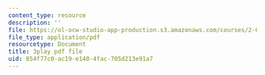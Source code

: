 ```yaml
---
content_type: resource
description: ''
file: https://ol-ocw-studio-app-production.s3.amazonaws.com/courses/2-003sc-engineering-dynamics-fall-2011/854f77c0ac19e1404fac705d213e91a7_f1pxiNDTyHc.pdf
file_type: application/pdf
resourcetype: Document
title: 3play pdf file
uid: 854f77c0-ac19-e140-4fac-705d213e91a7
---
```

